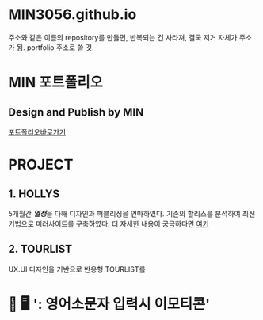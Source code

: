 # MIN3056.github.io
주소와 같은 이름의 repository를 만들면, 반복되는 건 사라져, 결국 저거 자체가 주소가 됨.
portfolio 주소로 쓸 것.

# MIN 포트폴리오
## Design and Publish by MIN 
[포트폴리오바로가기](https://min3056.github.io/)

# PROJECT
## 1. HOLLYS
  5개월간 ***열정***을 다해 디자인과 퍼블리싱을 연마하였다.
  기존의 할리스를 분석하여 최신기법으로 미러사이트를 구축하였다.
  더 자세한 내용이 궁금하다면 [여기](MIN3056.github.io/hollys)

## 2. TOURLIST
  UX.UI 디자인을 기반으로 반응형 TOURLIST를 
  # 📱 🖥️ ': 영어소문자 입력시 이모티콘'
